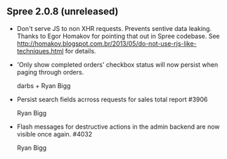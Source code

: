## Spree 2.0.8 (unreleased) ##

* Don't serve JS to non XHR requests. Prevents sentive data leaking. Thanks to
  Egor Homakov for pointing that out in Spree codebase.
  See http://homakov.blogspot.com.br/2013/05/do-not-use-rjs-like-techniques.html
  for details.

* 'Only show completed orders' checkbox status will now persist when paging through orders.

    darbs + Ryan Bigg

* Persist search fields acrross requests for sales total report #3906

    Ryan Bigg

* Flash messages for destructive actions in the admin backend are now visible once again. #4032

    Ryan Bigg
